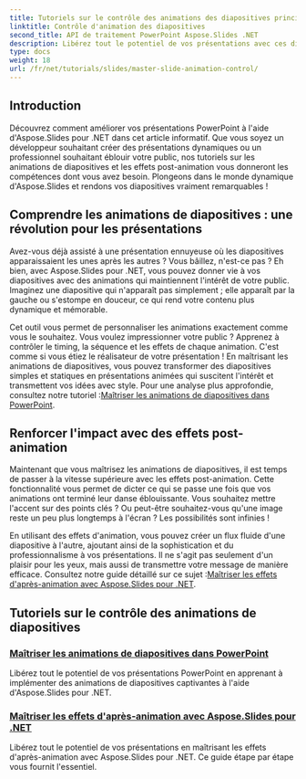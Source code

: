 ```yaml
---
title: Tutoriels sur le contrôle des animations des diapositives principales
linktitle: Contrôle d'animation des diapositives
second_title: API de traitement PowerPoint Aspose.Slides .NET
description: Libérez tout le potentiel de vos présentations avec ces didacticiels complets Aspose.Slides pour .NET couvrant les animations de diapositives et les effets après animation.
type: docs
weight: 18
url: /fr/net/tutorials/slides/master-slide-animation-control/
---
```

## Introduction

Découvrez comment améliorer vos présentations PowerPoint à l'aide d'Aspose.Slides pour .NET dans cet article informatif. Que vous soyez un développeur souhaitant créer des présentations dynamiques ou un professionnel souhaitant éblouir votre public, nos tutoriels sur les animations de diapositives et les effets post-animation vous donneront les compétences dont vous avez besoin. Plongeons dans le monde dynamique d'Aspose.Slides et rendons vos diapositives vraiment remarquables !


## Comprendre les animations de diapositives : une révolution pour les présentations

Avez-vous déjà assisté à une présentation ennuyeuse où les diapositives apparaissaient les unes après les autres ? Vous bâillez, n'est-ce pas ? Eh bien, avec Aspose.Slides pour .NET, vous pouvez donner vie à vos diapositives avec des animations qui maintiennent l'intérêt de votre public. Imaginez une diapositive qui n'apparaît pas simplement ; elle apparaît par la gauche ou s'estompe en douceur, ce qui rend votre contenu plus dynamique et mémorable. 

Cet outil vous permet de personnaliser les animations exactement comme vous le souhaitez. Vous voulez impressionner votre public ? Apprenez à contrôler le timing, la séquence et les effets de chaque animation. C'est comme si vous étiez le réalisateur de votre présentation ! En maîtrisant les animations de diapositives, vous pouvez transformer des diapositives simples et statiques en présentations animées qui suscitent l'intérêt et transmettent vos idées avec style. Pour une analyse plus approfondie, consultez notre tutoriel :[Maîtriser les animations de diapositives dans PowerPoint](./slide-animation-in-power-point/).

## Renforcer l'impact avec des effets post-animation

Maintenant que vous maîtrisez les animations de diapositives, il est temps de passer à la vitesse supérieure avec les effets post-animation. Cette fonctionnalité vous permet de dicter ce qui se passe une fois que vos animations ont terminé leur danse éblouissante. Vous souhaitez mettre l'accent sur des points clés ? Ou peut-être souhaitez-vous qu'une image reste un peu plus longtemps à l'écran ? Les possibilités sont infinies !

En utilisant des effets d'animation, vous pouvez créer un flux fluide d'une diapositive à l'autre, ajoutant ainsi de la sophistication et du professionnalisme à vos présentations. Il ne s'agit pas seulement d'un plaisir pour les yeux, mais aussi de transmettre votre message de manière efficace. Consultez notre guide détaillé sur ce sujet :[Maîtriser les effets d'après-animation avec Aspose.Slides pour .NET](./control-after-animation-effects/). 

## Tutoriels sur le contrôle des animations de diapositives
### [Maîtriser les animations de diapositives dans PowerPoint](./slide-animation-in-power-point/)
Libérez tout le potentiel de vos présentations PowerPoint en apprenant à implémenter des animations de diapositives captivantes à l'aide d'Aspose.Slides pour .NET.
### [Maîtriser les effets d'après-animation avec Aspose.Slides pour .NET](./control-after-animation-effects/)
Libérez tout le potentiel de vos présentations en maîtrisant les effets d'après-animation avec Aspose.Slides pour .NET. Ce guide étape par étape vous fournit l'essentiel.